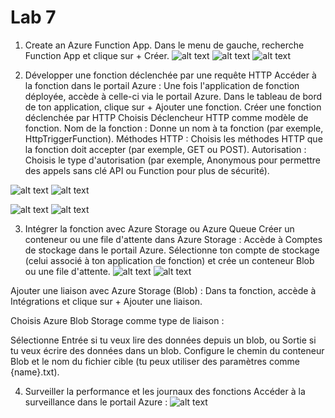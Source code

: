 # Lab 7
1. Create an Azure Function App.
Dans le menu de gauche, recherche Function App et clique sur + Créer.
![alt text](<Capture d’écran 2024-10-02 à 16.49.00.png>)
![alt text](<Capture d’écran 2024-10-02 à 16.52.20.png>)
![alt text](<Capture d’écran 2024-10-02 à 16.57.11.png>)

2. Développer une fonction déclenchée par une requête HTTP
Accéder à la fonction dans le portail Azure :
Une fois l'application de fonction déployée, accède à celle-ci via le portail Azure.
Dans le tableau de bord de ton application, clique sur + Ajouter une fonction.
Créer une fonction déclenchée par HTTP 
Choisis Déclencheur HTTP comme modèle de fonction.
Nom de la fonction : Donne un nom à ta fonction (par exemple, HttpTriggerFunction).
Méthodes HTTP : Choisis les méthodes HTTP que la fonction doit accepter (par exemple, GET ou POST).
Autorisation : Choisis le type d'autorisation (par exemple, Anonymous pour permettre des appels sans clé API ou Function pour plus de sécurité).

![alt text](<Capture d’écran 2024-10-02 à 19.56.00.png>)
![alt text](<Capture d’écran 2024-10-02 à 20.01.30.png>)

![alt text](<Capture d’écran 2024-10-02 à 20.07.00.png>)
![alt text](<Capture d’écran 2024-10-02 à 20.07.49.png>)

3. Intégrer la fonction avec Azure Storage ou Azure Queue
 Créer un conteneur ou une file d'attente dans Azure Storage :
Accède à Comptes de stockage dans le portail Azure.
Sélectionne ton compte de stockage (celui associé à ton application de fonction) et crée un conteneur Blob ou une file d'attente.
![alt text](<Capture d’écran 2024-10-03 à 09.22.17.png>)
![alt text](<Capture d’écran 2024-10-03 à 10.15.05.png>)

Ajouter une liaison avec Azure Storage (Blob) :
Dans ta fonction, accède à Intégrations et clique sur + Ajouter une liaison.

Choisis Azure Blob Storage comme type de liaison :

Sélectionne Entrée si tu veux lire des données depuis un blob, ou Sortie si tu veux écrire des données dans un blob.
Configure le chemin du conteneur Blob et le nom du fichier cible (tu peux utiliser des paramètres comme {name}.txt).

4. Surveiller la performance et les journaux des fonctions
 Accéder à la surveillance dans le portail Azure :
 ![alt text](<Capture d’écran 2024-10-03 à 10.23.48.png>)